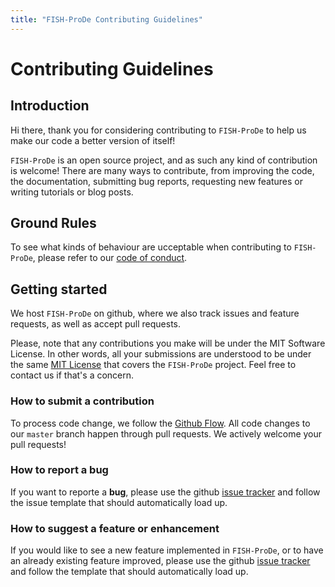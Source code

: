 ```yaml
---
title: "FISH-ProDe Contributing Guidelines"
---
```


# Contributing Guidelines

## Introduction

Hi there, thank you for considering contributing to `FISH-ProDe` to help us make our code a better version of itself!

`FISH-ProDe` is an open source project, and as such any kind of contribution is welcome! There are many ways to contribute, from improving the code, the documentation, submitting bug reports, requesting new features or writing tutorials or blog posts.

## Ground Rules

To see what kinds of behaviour are ucceptable when contributing to `FISH-ProDe`, please refer to our [code of conduct](https://ggirelli.github.io/gpseqc/code_of_conduct).

## Getting started

We host `FISH-ProDe` on github, where we also track issues and feature requests, as well as accept pull requests.

Please, note that any contributions you make will be under the MIT Software License. In other words, all your submissions are understood to be under the same [MIT License](http://choosealicense.com/licenses/mit/) that covers the `FISH-ProDe` project. Feel free to contact us if that's a concern.

### How to submit a contribution

To process code change, we follow the [Github Flow](https://guides.github.com/introduction/flow/index.html). All code changes to our `master` branch happen through pull requests. We actively welcome your pull requests!

### How to report a bug

If you want to reporte a **bug**, please use the github [issue tracker](https://github.com/ggirelli/FISH-ProDe/issues) and follow the issue template that should automatically load up.

### How to suggest a feature or enhancement

If you would like to see a new feature implemented in `FISH-ProDe`, or to have an already existing feature improved, please use the github [issue tracker](https://github.com/ggirelli/FISH-ProDe/issues) and follow the template that should automatically load up.